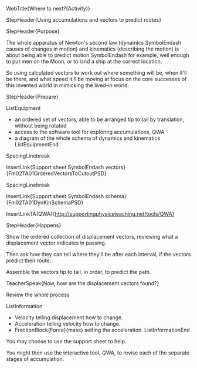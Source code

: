 WebTitle{Where to next?(Activity)}

StepHeader{Using accumulations and vectors to predict routes}

StepHeader{Purpose}

The whole apparatus of Newton's second law (dynamics SymbolEndash causes of changes in motion) and kinematics (describing the motion) is about being able to predict motion SymbolEndash for example, well enough to put men on the Moon, or to land a ship at the correct location.

So using calculated vectors to work out where something will be, when it'll be there, and what speed it'll be moving at focus on the core successes of this invented world in mimicking the lived-in world.

StepHeader{Prepare}

ListEquipment
- an ordered set of vectors, able to be arranged tip to tail by translation, without being rotated
- access to the software tool for exploring accumulations, QWA
- a diagram of the whole schema of dynamics and kinematics
ListEquipmentEnd

SpacingLinebreak

InsertLink{Support sheet SymbolEndash vectors}{Fm02TA01OrderedVectorsToCutoutPSD}

SpacingLinebreak

InsertLink{Support sheet SymbolEndash schema}{Fm02TA01DynKinSchemaPSD}

InsertLinkTA{QWA}{http://supportingphysicsteaching.net/tools/QWA}


StepHeader{Happens}

Show the ordered collection of displacement vectors, reviewing what a displacement vector indicates in passing.

Then ask how they can tell where they'll be after each interval, if the vectors predict their route.

Assemble the vectors tip to tail, in order, to predict the path.

TeacherSpeak{Now, how are the displacement vectors found?}

Review the whole process

ListInformation
- Velocity telling displacement how to change.
- Acceleration telling velocity how to change.
- FractionBlock{Force}{mass} setting the acceleration.
ListInformationEnd

You may choose to use the support sheet to help.

You might then use the interactive tool, QWA, to revise each of the separate stages of accumulation.

